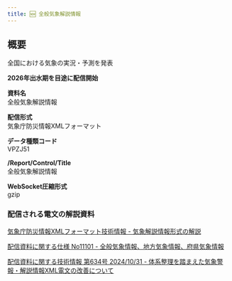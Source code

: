 ```yaml
---
title: 🆕 全般気象解説情報
---
```


## 概要
全国における気象の実況・予測を発表

**2026年出水期を目途に配信開始**

**資料名** <br/>
全般気象解説情報
 
**配信形式** <br/>
気象庁防災情報XMLフォーマット

**データ種類コード** <br/>
VPZJ51

**/Report/Control/Title** <br/>
全般気象解説情報

**WebSocket圧縮形式** <br/>
gzip

### 配信される電文の解説資料
[気象庁防災情報XMLフォーマット技術情報 - 気象解説情報形式の解説](https://dmdata.jp/docs/jma/manual/0233-0234.pdf)


[配信資料に関する仕様 No11101 - 全般気象情報、地方気象情報、府県気象情報](https://www.data.jma.go.jp/suishin/shiyou/pdf/no11101)


[配信資料に関する技術情報 第634号 2024/10/31 - 体系整理を踏まえた気象警報・解説情報XML電文の改善について](https://dmdata.jp/docs/jma/technical/634.pdf)
